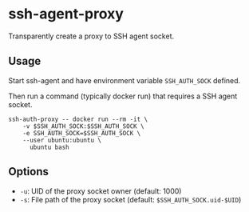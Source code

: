 # ssh-agent-proxy

Transparently create a proxy to SSH agent socket.

## Usage

Start ssh-agent and have environment variable `SSH_AUTH_SOCK` defined.

Then run a command (typically docker run) that requires a SSH agent socket.

```
ssh-auth-proxy -- docker run --rm -it \
    -v $SSH_AUTH_SOCK:$SSH_AUTH_SOCK \
    -e SSH_AUTH_SOCK=$SSH_AUTH_SOCK \
    --user ubuntu:ubuntu \
      ubuntu bash
```

## Options

- `-u`: UID of the proxy socket owner (default: 1000)
- `-s`: File path of the proxy socket (default: `$SSH_AUTH_SOCK.uid-$UID`)
